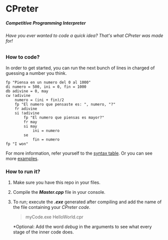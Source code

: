 # CPreter
##### Competitive Programming Interpreter
###### Have you ever wanted to code a quick idea? That's what CPreter was made for!

### How to code?
In order to get started, you can run the next bunch of lines in charged of guessing a number you think.

    fp "Piensa en un numero del 0 al 1000"
    di numero = 500, ini = 0, fin = 1000
    db adivine = 0, may
    cw !adivine
        numero = (ini + fin)/2
        fp "El numero que pensaste es: ", numero, "?"
        fr adivine
        si !adivine
            fp "El numero que piensas es mayor?"
            fr may
            si may
                ini = numero
            se 
                fin = numero
    fp "I won"

For more information, refer yourself to the [syntax table](https://github.com/LuisR-jpg/CPreter/blob/main/Syntax%20Table.pdf).
Or you can see more [examples](https://github.com/LuisR-jpg/CPreter/tree/main/Codes).


### How to run it?
1. Make sure you have this repo in your files.
2. Compile the ***Master.cpp*** file in your console.
3. To run; execute the ***.exe*** generated after compiling and add the name of the file containing your *CPreter code*.
    > myCode.exe HelloWorld.cpr

    *Optional: Add the word *debug* in the arguments to see what every stage of the inner code does.

